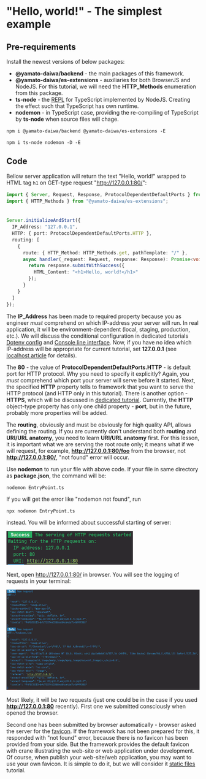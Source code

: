 # "Hello, world!" - The simplest example

## Pre-requirements

Install the newest versions of below packages:

* **@yamato-daiwa/backend** - the main packages of this framework. 
* **@yamato-daiwa/es-extensions** - auxiliaries for both BrowserJS and NodeJS. For this tutorial, we will need the 
  **HTTP_Methods** enumeration from this package.
* **ts-node** - the [REPL](https://en.wikipedia.org/wiki/Read%E2%80%93eval%E2%80%93print_loop) for TypeScript 
  implemented by NodeJS. Creating the effect such that TypeScript has own runtime. 
* **nodemon** - in TypeScript case, providing the re-compiling of TypeScript by **ts-node** when source files will chage. 

```
npm i @yamato-daiwa/backend @yamato-daiwa/es-extensions -E
```

```
npm i ts-node nodemon -D -E
```

## Code

Bellow server application will return the text "Hello, world!" wrapped to HTML tag `h1` on GET-type request 
"http://127.0.0.1:80/":

```typescript
import { Server, Request, Response, ProtocolDependentDefaultPorts } from "@yamato-daiwa/backend";
import { HTTP_Methods } from "@yamato-daiwa/es-extensions";


Server.initializeAndStart({
  IP_Address: "127.0.0.1",
  HTTP: { port: ProtocolDependentDefaultPorts.HTTP },
  routing: [
    {
      route: { HTTP_Method: HTTP_Methods.get, pathTemplate: "/" },
      async handler(_request: Request, response: Response): Promise<void> {
        return response.submitWithSuccess({
          HTML_Content: "<h1>Hello, world!</h1>"
        });
      }
    }
  ]
});
```

The **IP_Address** has been made to required property because you as engineer *must* comprehend on which IP-address
your server will run. In real application, it will be environment-dependent (local, staging, production, etc.). We will
discuss the conditional configuration in dedicated tutorials [Dotenv config](../05-DotenvConfig/README.md) and
[Console line interface](../06-ConsoleLineInterface/README.md). Now, if you have no idea which IP-address 
will be appropriate for current tutorial, set **127.0.0.1** (see [localhost article](https://en.wikipedia.org/wiki/Localhost)
for details).

The **80** - the value of **ProtocolDependentDefaultPorts.HTTP** - is default port for HTTP protocol. 
Why you need to specify it explicitly? Again, you *must* comprehend which port your server will serve before it started. 
Next, the specified **HTTP** property tells to framework that you want to serve the HTTP protocol (and HTTP only in this tutorial). 
There is another option - **HTTPS**, which will be discussed in [dedicated tutorial](../02-HTTPS_Support/README.md). 
Currently, the **HTTP** object-type property has only one child property - **port**, but in the future, 
probably more properties will be added.
 
The **routing**, obviously and must be obviously for high quality API, allows defining the routing. 
If you are currently don't understand both **routing** and **URI/URL anatomy**, you need to learn **URI/URL anatomy** first. 
For this lesson, it is important what we are serving the root route only; it means what if we will request, 
for example, **http://127.0.0.1:80/foo** from the browser, not **http://127.0.0.1:80/**, "not found" error will occur.

Use **nodemon** to run your file with above code. If your file in same directory as **package.json**, the command will be:

```
nodemon EntryPoint.ts
```

If you will get the error like "nodemon not found", run

```
npx nodemon EntryPoint.ts
```

instead. You will be informed about successful starting of server:  

![Example](Images/HelloWorld-1.png)

Next, open http://127.0.0.1:80/ in browser.
You will see the logging of requests in your terminal:

![Example](Images/HelloWorld-2.png)

Most likely, it will be *two* requests (just one could be in the case if you used **http://127.0.0.1:80** recently).
First one we submitted consciously when opened the browser.

Second one has been submitted by browser automatically - browser asked the server for the [favicon](https://en.wikipedia.org/wiki/Favicon).
If the framework has not been prepared for this, it responded with "not found" error, because there is no favicon has been
provided from your side. But the framework provides the default favicon with crane illustrating the web-site or web application
under development. Of course, when publish your web-site/web application, you may want to use your own favicon.
It is simple to do it, but we will consider it [static files](../05-StaticFiles/README.md) tutorial.
